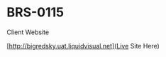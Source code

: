 BRS-0115
====================

Client Website

[http://bigredsky.uat.liquidvisual.net](Live Site Here)